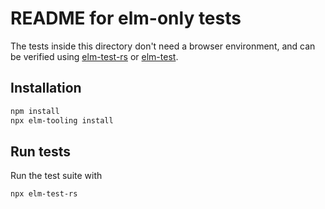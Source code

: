 # README for elm-only tests

The tests inside this directory don't need a browser environment, and can be
verified using [elm-test-rs](https://github.com/mpizenberg/elm-test-rs) or
[elm-test](https://github.com/rtfeldman/node-test-runner).

## Installation

```sh
npm install
npx elm-tooling install
```

## Run tests

Run the test suite with

```sh
npx elm-test-rs
```
